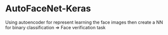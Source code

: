# AutoFaceNet-Keras
Using autoencoder for represent learning the face images then create a NN for binary classification => Face verification task 
